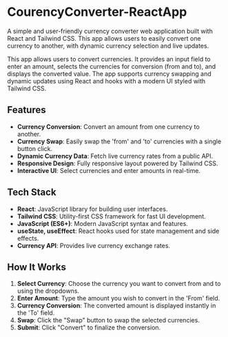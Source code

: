 # CourencyConverter-ReactApp
A simple and user-friendly currency converter web application built with React and Tailwind CSS. This app allows users to easily convert one currency to another, with dynamic currency selection and live updates.

This app allows users to convert currencies. It provides an input field to enter an amount, selects the currencies for conversion (from and to), and displays the converted value. The app supports currency swapping and dynamic updates using React and hooks with a modern UI styled with Tailwind CSS.

## Features

- **Currency Conversion**: Convert an amount from one currency to another.
- **Currency Swap**: Easily swap the 'from' and 'to' currencies with a single button click.
- **Dynamic Currency Data**: Fetch live currency rates from a public API.
- **Responsive Design**: Fully responsive layout powered by Tailwind CSS.
- **Interactive UI**: Select currencies and enter amounts in real-time.

## Tech Stack

- **React**: JavaScript library for building user interfaces.
- **Tailwind CSS**: Utility-first CSS framework for fast UI development.
- **JavaScript (ES6+)**: Modern JavaScript syntax and features.
- **useState, useEffect**: React hooks used for state management and side effects.
- **Currency API**: Provides live currency exchange rates.

## How It Works

1. **Select Currency**: Choose the currency you want to convert from and to using the dropdowns.
2. **Enter Amount**: Type the amount you wish to convert in the 'From' field.
3. **Currency Conversion**: The converted amount is displayed instantly in the 'To' field.
4. **Swap**: Click the "Swap" button to swap the selected currencies.
5. **Submit**: Click "Convert" to finalize the conversion.
